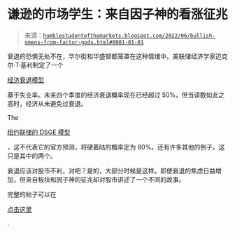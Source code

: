 <!--yml

分类：未分类

date: 2024-05-18 01:42:40

-->

# 谦逊的市场学生：来自因子神的看涨征兆

> 来源：[`humblestudentofthemarkets.blogspot.com/2022/06/bullish-omens-from-factor-gods.html#0001-01-01`](https://humblestudentofthemarkets.blogspot.com/2022/06/bullish-omens-from-factor-gods.html#0001-01-01)

衰退的恐惧无处不在，华尔街和华盛顿都笼罩在这种情绪中。美联储经济学家迈克尔·T·基利制定了一个

[经济衰退模型](https://www.federalreserve.gov/econres/notes/feds-notes/financial-and-macroeconomic-indicators-of-recession-risk-20220621.htm)

基于失业率。未来四个季度的经济衰退概率现在已经超过 50%，但当读数如此之高时，经济从未避免过衰退。

The

[纽约联储的 DSGE 模型](https://libertystreeteconomics.newyorkfed.org/2022/06/the-new-york-fed-dsge-model-forecast-june-2022/)

，这不代表它的官方预测，将硬着陆的概率定为 80%。还有许多其他的例子。这只是其中的两个。

衰退应该对股市不利，对吧？是的，大部分时候是这样。即使衰退的焦虑日益增加，但来自板块和因子神的征兆却对股市讲述了一个不同的故事。

完整的帖子可以在

[点击这里](https://humblestudentofthemarkets.com/2022/06/25/bullish-omens-from-the-factor-gods/)

.
